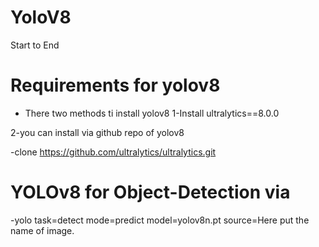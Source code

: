 # YoloV8
Start to End

# Requirements for yolov8
- There two methods ti install yolov8 
1-Install ultralytics==8.0.0

2-you can install via github repo of yolov8

-clone https://github.com/ultralytics/ultralytics.git


# YOLOv8 for Object-Detection via
-yolo task=detect mode=predict model=yolov8n.pt source=Here put the name of image.
